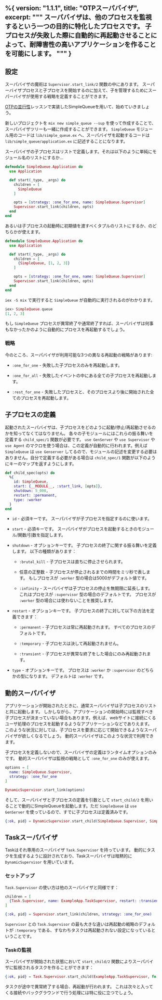 %{
  version: "1.1.1",
  title: "OTPスーパバイザ",
  excerpt: """
  スーパバイザは、他のプロセスを監視するという一つの目的に特化したプロセスです。
  子プロセスが失敗した際に自動的に再起動させることによって、耐障害性の高いアプリケーションを作ることを可能にします。
  """
}
---

## 設定

スーパバイザの魔術は `Supervisor.start_link/2` 関数の中にあります。
スーパーバイザプロセスと子プロセスを開始するのに加えて、子を管理するためにスーパーバイザが使用する戦略を定義することができます。

[OTPの並行性](/ja/lessons/advanced/otp_concurrency)レッスンで実装したSimpleQueueを用いて、始めていきましょう。

新しいプロジェクトを `mix new simple_queue --sup` を使って作成することで、スーパバイザツリーも一緒に作成することができます。
`SimpleQueue` モジュール用のコードは `lib/simple_queue.ex` へ、スーパバイザを起動するコードは `lib/simple_queue/application.ex` に記述することになります。

スーパバイザの子プロセスはリストで定義します。それは以下のように単純にモジュール名のリストにするか…

```elixir
defmodule SimpleQueue.Application do
  use Application

  def start(_type, _args) do
    children = [
      SimpleQueue
    ]

    opts = [strategy: :one_for_one, name: SimpleQueue.Supervisor]
    Supervisor.start_link(children, opts)
  end
end
```

あるいは子プロセスの起動時に初期値を渡すべくタプルのリストにするか、のどちらかが使えます。

```elixir
defmodule SimpleQueue.Application do
  use Application

  def start(_type, _args) do
    children = [
      {SimpleQueue, [1, 2, 3]}
    ]

    opts = [strategy: :one_for_one, name: SimpleQueue.Supervisor]
    Supervisor.start_link(children, opts)
  end
end
```

`iex -S mix` で実行すると `SimpleQueue` が自動的に実行されるのがわかります。

```elixir
iex> SimpleQueue.queue
[1, 2, 3]
```

もし `SimpleQueue` プロセスが異常終了や通常終了すれば、スーパバイザは何事もなかったかのように自動的にプロセスを再起動するでしょう。

### 戦略

今のところ、スーパバイザが利用可能な3つの異なる再起動の戦略があります:

- `:one_for_one` - 失敗した子プロセスのみを再起動します。

- `:one_for_all` - 失敗したイベントの中にある全ての子プロセスを再起動します。

- `:rest_for_one` - 失敗したプロセスと、そのプロセスより後に開始された全てのプロセスを再起動します。

## 子プロセスの定義

起動されたスーパバイザは、子プロセスをどのように起動/停止/再起動させるのかを知ってなくてはなりません。
各々の子モジュールにはこれらの振る舞いを定義する `child_spec/1` 関数が必要です。
`use GenServer` や `use Supervisor` や `use Agent` のマクロを使う場合は、この定義が自動的に行われます。例えば `SimpleQueue` は `use Genserver` してるので、モジュールの記述を変更する必要はありません。自分で定義する必要がある場合は `child_spec/1` 関数が以下のようにキーのマップを返すようにします。

```elixir
def child_spec(opts) do
  %{
    id: SimpleQueue,
    start: {__MODULE__, :start_link, [opts]},
    shutdown: 5_000,
    restart: :permanent,
    type: :worker
  }
end
```

- `id` - 必須キーです。
  スーパバイザが子プロセスを指定するのに使います。

- `start` - 必須キーです。
  スーパバイザがプロセスを起動するときのモジュール/関数/引数を指定します。

- `shutdown` - オプションキーです。
  子プロセスの終了に関する振る舞いを定義します。
  以下の種類があります：

  - `:brutal_kill` - 子プロセスは直ちに停止させられます。

  - 任意の正整数 - 子プロセスが停止されるまでの時間をミリ秒で表します。
    もしプロセスが `:worker` 型の場合は5000がデフォルト値です。

  - `:infinity` - スーパバイザは子プロセスの停止を無期限に延長します。
    これはプロセスが `:supervisor` 型の場合のデフォルトです。
    プロセスが `:worker` 型の場合には使わないことを推奨します。

- `restart` - オプションキーです。
  子プロセスの終了に対して以下の方法を定義できます：

  - `:permanent` - 子プロセスは常に再起動されます。
    すべてのプロセスのデフォルトです。

  - `:temporary` - 子プロセスは決して再起動されません。

  - `:transient` - 子プロセスが異常な終了をした場合にのみ再起動されます。

- `type` - オプションキーです。
  プロセスは `:worker` か `:supervisor` のどちらかの型になります。
  デフォルトは `:worker` です。

## 動的スーパバイザ

アプリケーションが開始されたときに、通常スーパバイザは子プロセスのリストと共に起動します。
しかしながら、アプリケーションの開始時には監視すべき子プロセスが決まっていない場合もあります。例えば、webサイトに接続にくるユーザ処理のプロセスを起動するようなアプリケーションなどでありえます。
このような状況に対しては、子プロセスを要求に応じて開始できるようなスーパバイザが欲しくなるでしょう。
動的スーパバイザはこのような状況で利用できます。

子プロセスを定義しないので、スーパバイザの定義はランタイムオプションのみです。
動的スーパバイザは監視の戦略として `:one_for_one` のみが使えます。

```elixir
options = [
  name: SimpleQueue.Supervisor,
  strategy: :one_for_one
]

DynamicSupervisor.start_link(options)
```

そして、スーパバイザと子プロセスの定義を引数として `start_child/2` を用いることで動的にSimpleQueueを起動します。ただ `SimpleQueue` は `use GenServer` を使っているので、すでに子プロセスは定義済みです。

```elixir
{:ok, pid} = DynamicSupervisor.start_child(SimpleQueue.Supervisor, SimpleQueue)
```

## Taskスーパバイザ

Taskはそれ専用のスーパバイザ `Task.Supervisor` を持っています。
動的にタスクを生成するように設計されており、Taskスーパバイザは暗黙的に `DynamicSupervisor` を用いています。

### セットアップ

`Task.Supervisor` の使い方は他のスーパバイザと同様です：

```elixir
children = [
  {Task.Supervisor, name: ExampleApp.TaskSupervisor, restart: :transient}
]

{:ok, pid} = Supervisor.start_link(children, strategy: :one_for_one)
```

`Supervisor` との `Task.Supervisor` の最も大きな違いは再起動の戦略のデフォルトが `:temporary` である、すなわちタスクは再起動されない設定になっているということです。

### Taskの監視

スーパバイザが開始された状態において `start_child/2` 関数によりスーパバイザに監視されるタスクを作ることができます：

```elixir
{:ok, pid} = Task.Supervisor.start_child(ExampleApp.TaskSupervisor, fn -> background_work end)
```

タスクが途中で異常終了する場合、再起動が行われます。
これは次々と入ってくる接続やバックグラウンドで行う処理には特に役に立つでしょう。
